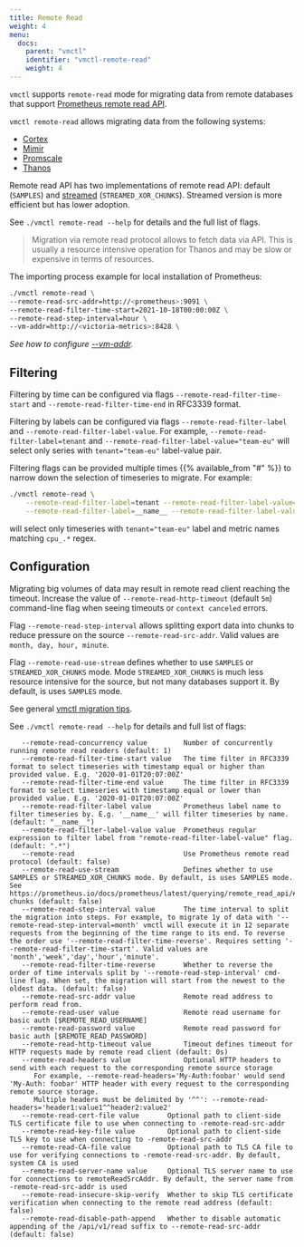 ```yaml
---
title: Remote Read
weight: 4
menu:
  docs:
    parent: "vmctl"
    identifier: "vmctl-remote-read"
    weight: 4
---
```


`vmctl` supports `remote-read` mode for migrating data from remote databases that support
[Prometheus remote read API](https://prometheus.io/docs/prometheus/latest/querying/remote_read_api/).

`vmctl remote-read` allows migrating data from the following systems:
- [Cortex](https://docs.victoriametrics.com/victoriametrics/vmctl/cortex/)
- [Mimir](https://docs.victoriametrics.com/victoriametrics/vmctl/mimir/)
- [Promscale](https://docs.victoriametrics.com/victoriametrics/vmctl/promscale/)
- [Thanos](https://docs.victoriametrics.com/victoriametrics/vmctl/thanos/#remote-read-protocol)

Remote read API has two implementations of remote read API: default (`SAMPLES`) and
[streamed](https://prometheus.io/blog/2019/10/10/remote-read-meets-streaming/) (`STREAMED_XOR_CHUNKS`).
Streamed version is more efficient but has lower adoption.

See `./vmctl remote-read --help` for details and the full list of flags.

> Migration via remote read protocol allows to fetch data via API. This is usually a resource intensive operation
for Thanos and may be slow or expensive in terms of resources.

The importing process example for local installation of Prometheus:

```sh
./vmctl remote-read \
--remote-read-src-addr=http://<prometheus>:9091 \
--remote-read-filter-time-start=2021-10-18T00:00:00Z \
--remote-read-step-interval=hour \
--vm-addr=http://<victoria-metrics>:8428 \
```

_See how to configure [--vm-addr](https://docs.victoriametrics.com/victoriametrics/vmctl/#configuring-victoriametrics)._

## Filtering

Filtering by time can be configured via flags `--remote-read-filter-time-start` and `--remote-read-filter-time-end`
in RFC3339 format.

Filtering by labels can be configured via flags `--remote-read-filter-label` and `--remote-read-filter-label-value`.
For example, `--remote-read-filter-label=tenant` and `--remote-read-filter-label-value="team-eu"` will select only series
with `tenant="team-eu"` label-value pair.

Filtering flags can be provided multiple times {{% available_from "#" %}} to narrow down the selection of timeseries to migrate.
For example:
```sh
./vmctl remote-read \
    --remote-read-filter-label=tenant --remote-read-filter-label-value="team-eu" \
    --remote-read-filter-label=__name__ --remote-read-filter-label-value="cpu_.*"
```
will select only timeseries with `tenant="team-eu"` label and metric names matching `cpu_.*` regex.

## Configuration 

Migrating big volumes of data may result in remote read client reaching the timeout. Increase the value of 
`--remote-read-http-timeout` (default `5m`) command-line flag when seeing timeouts or `context canceled` errors.

Flag `--remote-read-step-interval` allows splitting export data into chunks to reduce pressure on the source `--remote-read-src-addr`.
Valid values are `month, day, hour, minute`.

Flag `--remote-read-use-stream` defines whether to use `SAMPLES` or `STREAMED_XOR_CHUNKS` mode. 
Mode `STREAMED_XOR_CHUNKS` is much less resource intensive for the source, but not many databases support it. 
By default, is uses `SAMPLES` mode.

See general [vmctl migration tips](https://docs.victoriametrics.com/victoriametrics/vmctl/#migration-tips).

See `./vmctl remote-read --help` for details and full list of flags:
```shellhelp
   --remote-read-concurrency value         Number of concurrently running remote read readers (default: 1)
   --remote-read-filter-time-start value   The time filter in RFC3339 format to select timeseries with timestamp equal or higher than provided value. E.g. '2020-01-01T20:07:00Z'
   --remote-read-filter-time-end value     The time filter in RFC3339 format to select timeseries with timestamp equal or lower than provided value. E.g. '2020-01-01T20:07:00Z'
   --remote-read-filter-label value        Prometheus label name to filter timeseries by. E.g. '__name__' will filter timeseries by name. (default: "__name__")
   --remote-read-filter-label-value value  Prometheus regular expression to filter label from "remote-read-filter-label-value" flag. (default: ".*")
   --remote-read                           Use Prometheus remote read protocol (default: false)
   --remote-read-use-stream                Defines whether to use SAMPLES or STREAMED_XOR_CHUNKS mode. By default, is uses SAMPLES mode. See https://prometheus.io/docs/prometheus/latest/querying/remote_read_api/#streamed-chunks (default: false)
   --remote-read-step-interval value       The time interval to split the migration into steps. For example, to migrate 1y of data with '--remote-read-step-interval=month' vmctl will execute it in 12 separate requests from the beginning of the time range to its end. To reverse the order use '--remote-read-filter-time-reverse'. Requires setting '--remote-read-filter-time-start'. Valid values are 'month','week','day','hour','minute'.
   --remote-read-filter-time-reverse       Whether to reverse the order of time intervals split by '--remote-read-step-interval' cmd-line flag. When set, the migration will start from the newest to the oldest data. (default: false)
   --remote-read-src-addr value            Remote read address to perform read from.
   --remote-read-user value                Remote read username for basic auth [$REMOTE_READ_USERNAME]
   --remote-read-password value            Remote read password for basic auth [$REMOTE_READ_PASSWORD]
   --remote-read-http-timeout value        Timeout defines timeout for HTTP requests made by remote read client (default: 0s)
   --remote-read-headers value             Optional HTTP headers to send with each request to the corresponding remote source storage 
      For example, --remote-read-headers='My-Auth:foobar' would send 'My-Auth: foobar' HTTP header with every request to the corresponding remote source storage. 
      Multiple headers must be delimited by '^^': --remote-read-headers='header1:value1^^header2:value2'
   --remote-read-cert-file value       Optional path to client-side TLS certificate file to use when connecting to -remote-read-src-addr
   --remote-read-key-file value        Optional path to client-side TLS key to use when connecting to -remote-read-src-addr
   --remote-read-CA-file value         Optional path to TLS CA file to use for verifying connections to -remote-read-src-addr. By default, system CA is used
   --remote-read-server-name value     Optional TLS server name to use for connections to remoteReadSrcAddr. By default, the server name from -remote-read-src-addr is used
   --remote-read-insecure-skip-verify  Whether to skip TLS certificate verification when connecting to the remote read address (default: false)
   --remote-read-disable-path-append   Whether to disable automatic appending of the /api/v1/read suffix to --remote-read-src-addr (default: false)
```
